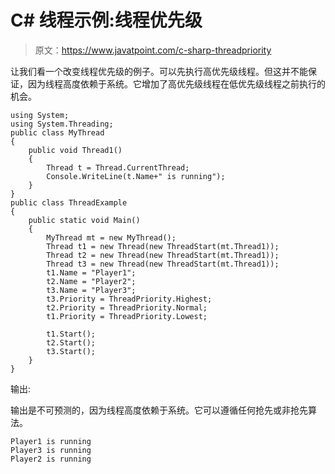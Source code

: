 # C# 线程示例:线程优先级

> 原文：<https://www.javatpoint.com/c-sharp-threadpriority>

让我们看一个改变线程优先级的例子。可以先执行高优先级线程。但这并不能保证，因为线程高度依赖于系统。它增加了高优先级线程在低优先级线程之前执行的机会。

```
using System;
using System.Threading;
public class MyThread
{
    public void Thread1()
    {
        Thread t = Thread.CurrentThread;
        Console.WriteLine(t.Name+" is running");
    }
}
public class ThreadExample
{
    public static void Main()
    {
        MyThread mt = new MyThread();
        Thread t1 = new Thread(new ThreadStart(mt.Thread1));
        Thread t2 = new Thread(new ThreadStart(mt.Thread1));
        Thread t3 = new Thread(new ThreadStart(mt.Thread1));
        t1.Name = "Player1";
        t2.Name = "Player2";
        t3.Name = "Player3";
        t3.Priority = ThreadPriority.Highest;
        t2.Priority = ThreadPriority.Normal;
        t1.Priority = ThreadPriority.Lowest;

        t1.Start();
        t2.Start();
        t3.Start();
    }
}

```

输出:

输出是不可预测的，因为线程高度依赖于系统。它可以遵循任何抢先或非抢先算法。

```
Player1 is running
Player3 is running
Player2 is running

```